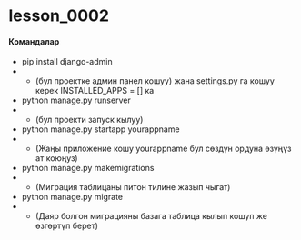 # lesson_0002
####  Командалар
* pip install django-admin
* * (бул проектке админ панел кошуу) жана settings.py га кошуу керек INSTALLED_APPS = [] ка 
* python manage.py runserver
* * (бул проекти запуск кылуу)
* python manage.py startapp yourappname
* * (Жаңы приложение кошу yourappname бул сөздүн ордуна өзүңүз ат коюңуз)
* python manage.py makemigrations
* * (Миграция таблицаны питон тилине жазып чыгат)
* python manage.py migrate
* * (Даяр болгон миграцияны базага таблица кылып кошуп же өзгөртүп берет)
